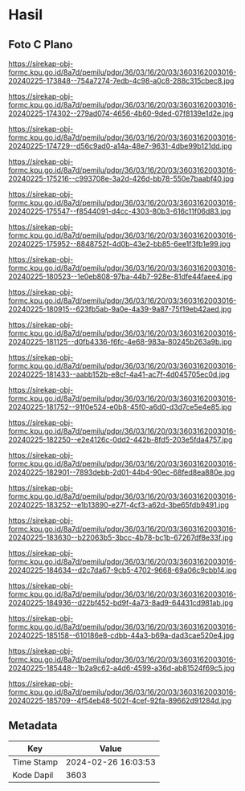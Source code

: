 # Hasil

## Foto C Plano

https://sirekap-obj-formc.kpu.go.id/8a7d/pemilu/pdpr/36/03/16/20/03/3603162003016-20240225-173848--754a7274-7edb-4c98-a0c8-288c315cbec8.jpg

https://sirekap-obj-formc.kpu.go.id/8a7d/pemilu/pdpr/36/03/16/20/03/3603162003016-20240225-174302--279ad074-4656-4b60-9ded-07f8139e1d2e.jpg

https://sirekap-obj-formc.kpu.go.id/8a7d/pemilu/pdpr/36/03/16/20/03/3603162003016-20240225-174729--d56c9ad0-a14a-48e7-9631-4dbe99b121dd.jpg

https://sirekap-obj-formc.kpu.go.id/8a7d/pemilu/pdpr/36/03/16/20/03/3603162003016-20240225-175216--c993708e-3a2d-426d-bb78-550e7baabf40.jpg

https://sirekap-obj-formc.kpu.go.id/8a7d/pemilu/pdpr/36/03/16/20/03/3603162003016-20240225-175547--f8544091-d4cc-4303-80b3-616c11f06d83.jpg

https://sirekap-obj-formc.kpu.go.id/8a7d/pemilu/pdpr/36/03/16/20/03/3603162003016-20240225-175952--8848752f-4d0b-43e2-bb85-6ee1f3fb1e99.jpg

https://sirekap-obj-formc.kpu.go.id/8a7d/pemilu/pdpr/36/03/16/20/03/3603162003016-20240225-180523--1e0eb808-97ba-44b7-928e-81dfe44faee4.jpg

https://sirekap-obj-formc.kpu.go.id/8a7d/pemilu/pdpr/36/03/16/20/03/3603162003016-20240225-180915--623fb5ab-9a0e-4a39-9a87-75f19eb42aed.jpg

https://sirekap-obj-formc.kpu.go.id/8a7d/pemilu/pdpr/36/03/16/20/03/3603162003016-20240225-181125--d0fb4336-f6fc-4e68-983a-80245b263a9b.jpg

https://sirekap-obj-formc.kpu.go.id/8a7d/pemilu/pdpr/36/03/16/20/03/3603162003016-20240225-181433--aabb152b-e8cf-4a41-ac7f-4d045705ec0d.jpg

https://sirekap-obj-formc.kpu.go.id/8a7d/pemilu/pdpr/36/03/16/20/03/3603162003016-20240225-181752--91f0e524-e0b8-45f0-a6d0-d3d7ce5e4e85.jpg

https://sirekap-obj-formc.kpu.go.id/8a7d/pemilu/pdpr/36/03/16/20/03/3603162003016-20240225-182250--e2e4126c-0dd2-442b-8fd5-203e5fda4757.jpg

https://sirekap-obj-formc.kpu.go.id/8a7d/pemilu/pdpr/36/03/16/20/03/3603162003016-20240225-182901--7893debb-2d01-44b4-90ec-68fed8ea880e.jpg

https://sirekap-obj-formc.kpu.go.id/8a7d/pemilu/pdpr/36/03/16/20/03/3603162003016-20240225-183252--e1b13890-e27f-4cf3-a62d-3be65fdb9491.jpg

https://sirekap-obj-formc.kpu.go.id/8a7d/pemilu/pdpr/36/03/16/20/03/3603162003016-20240225-183630--b22063b5-3bcc-4b78-bc1b-67267df8e33f.jpg

https://sirekap-obj-formc.kpu.go.id/8a7d/pemilu/pdpr/36/03/16/20/03/3603162003016-20240225-184634--d2c7da67-9cb5-4702-9668-69a06c9cbb14.jpg

https://sirekap-obj-formc.kpu.go.id/8a7d/pemilu/pdpr/36/03/16/20/03/3603162003016-20240225-184936--d22bf452-bd9f-4a73-8ad9-64431cd981ab.jpg

https://sirekap-obj-formc.kpu.go.id/8a7d/pemilu/pdpr/36/03/16/20/03/3603162003016-20240225-185158--610186e8-cdbb-44a3-b69a-dad3cae520e4.jpg

https://sirekap-obj-formc.kpu.go.id/8a7d/pemilu/pdpr/36/03/16/20/03/3603162003016-20240225-185448--1b2a9c62-a4d6-4599-a36d-ab81524f69c5.jpg

https://sirekap-obj-formc.kpu.go.id/8a7d/pemilu/pdpr/36/03/16/20/03/3603162003016-20240225-185709--4f54eb48-502f-4cef-92fa-89662d91284d.jpg


## Metadata

| Key        | Value               |
| ---------- | ------------------- |
| Time Stamp | 2024-02-26 16:03:53 |
| Kode Dapil | 3603                |



